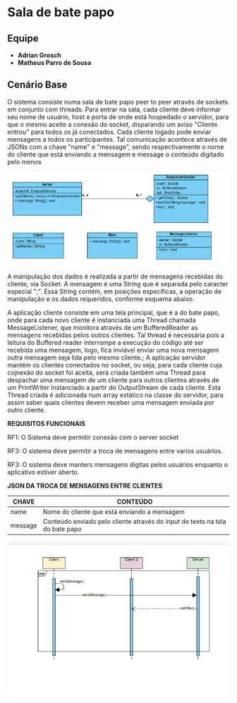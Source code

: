 # Sala de bate papo

## Equipe

- **Adrian Grosch**
- **Matheus Parro de Sousa**

## Cenário Base

O sistema consiste numa sala de bate papo peer to peer através de sockets em conjunto com threads. Para entrar na sala,
cada cliente deve informar seu nome de usuário, host e porta de onde está hospedado o servidor, para que o mesmo aceite
a conexão do socket, disparando um aviso "Cliente entrou" para todos os já conectados. Cada cliente logado pode enviar
mensagens a todos os participantes. Tal comunicação acontece através de JSONs com a chave "name" e "message", sendo
respectivamente o nome do cliente que está enviando a mensagem e message o conteúdo digitado pelo menos

![Diagrama em branco](DiagramaClasse.png)

A manipulação dos dados é realizada a partir de mensagens recebidas do cliente, via Socket. A mensagem é uma String que
é separada pelo caracter especial ";". Essa String contém, em posições específicas, a operação de manipulação e os dados
requeridos, conforme esquema abaixo.

A aplicação cliente consiste em uma tela principal, que é a do bate papo, onde para cada novo cliente é instanciada uma
Thread chamada MessageListener, que monitora através de um BufferedReader as mensagens recebidas pelos outros clientes.
Tal thread é necessária pois a leitura do Buffered reader interrompe a execução do código até ser recebida uma mensagem,
logo, fica inviável enviar uma nova mensagem outra mensagem seja lida pelo mesmo cliente.; A aplicação servidor mantém
os clientes conectados no socket, ou seja, para cada cliente cuja cojnexão do socket foi aceita, será criada também uma
Thread para despachar uma mensagem de um cliente para outros clientes através de um PrintWriter instanciado a partir do
OutputStream de cada cliente. Esta Thread criada é adicionada num array estático na classe do servidor, para assim saber
quais clientes devem receber uma mensagem enviada por outro cliente.

**REQUISITOS FUNCIONAIS**

 RF1: O Sistema deve permitir conexão com o server socket

 RF3: O sistema deve permitir a troca de mensagens entre varios usuários.
 
 RF3: O sistema deve manters mensagens digitas pelos usuários enquanto o aplicativo estiver aberto.

**JSON DA TROCA DE MENSAGENS ENTRE CLIENTES**

| CHAVE  |  CONTEÚDO  |
| ------------------- | ------------------- |
|  name |  Nome do cliente que está enviando a mensagem |
|  message |  Conteúdo enviado pelo cliente através do input de texto na tela do bate papo |

![Diagrama em branco](DIAGRAMA%20DE%20SEQUENCIA.png)
